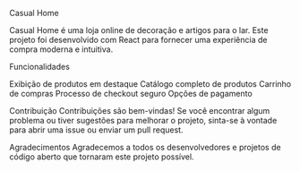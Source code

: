 Casual Home

Casual Home é uma loja online de decoração e artigos para o lar. Este projeto foi desenvolvido com React para fornecer uma experiência de compra moderna e intuitiva.

Funcionalidades

Exibição de produtos em destaque
Catálogo completo de produtos
Carrinho de compras
Processo de checkout seguro
Opções de pagamento

Contribuição
Contribuições são bem-vindas! Se você encontrar algum problema ou tiver sugestões para melhorar o projeto, sinta-se à vontade para abrir uma issue ou enviar um pull request.

Agradecimentos
Agradecemos a todos os desenvolvedores e projetos de código aberto que tornaram este projeto possível.
